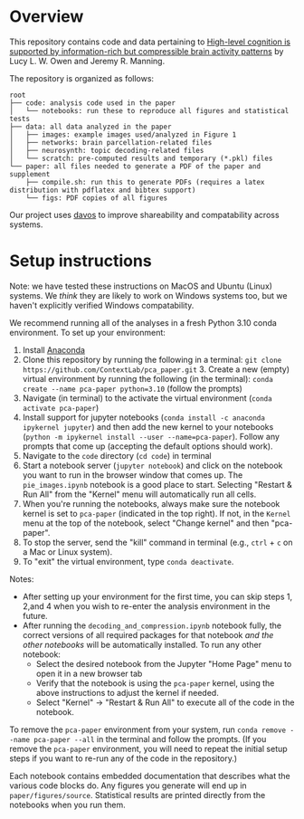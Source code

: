 # Overview

This repository contains code and data pertaining to [High-level cognition is supported by information-rich but compressible brain activity patterns](https://www.biorxiv.org/content/10.1101/2023.03.17.533152v1) by Lucy L. W. Owen and Jeremy R. Manning.

The repository is organized as follows:

```
root
├── code: analysis code used in the paper
│   └── notebooks: run these to reproduce all figures and statistical tests
├── data: all data analyzed in the paper
│   ├── images: example images used/analyzed in Figure 1
│   ├── networks: brain parcellation-related files
│   ├── neurosynth: topic decoding-related files
│   └── scratch: pre-computed results and temporary (*.pkl) files
└── paper: all files needed to generate a PDF of the paper and supplement
    ├── compile.sh: run this to generate PDFs (requires a latex distribution with pdflatex and bibtex support)
    └── figs: PDF copies of all figures
```

Our project uses [davos](https://github.com/ContextLab/davos) to improve shareability and compatability across systems.

# Setup instructions

Note: we have tested these instructions on MacOS and Ubuntu (Linux) systems.  We *think* they are likely to work on Windows systems too, but we haven't explicitly verified Windows compatability.

We recommend running all of the analyses in a fresh Python 3.10 conda environment.  To set up your environment:
  1. Install [Anaconda](https://www.anaconda.com/)
  2. Clone this repository by running the following in a terminal: `git clone https://github.com/ContextLab/pca_paper.git`  3. Create a new (empty) virtual environment by running the following (in the terminal): `conda create --name pca-paper python=3.10` (follow the prompts)
  3. Navigate (in terminal) to the activate the virtual environment (`conda activate pca-paper`)
  4. Install support for jupyter notebooks (`conda install -c anaconda ipykernel jupyter`) and then add the new kernel to your notebooks (`python -m ipykernel install --user --name=pca-paper`).  Follow any prompts that come up (accepting the default options should work).
  5. Navigate to the `code` directory (`cd code`) in terminal
  6. Start a notebook server (`jupyter notebook`) and click on the notebook you want to run in the browser window that comes up.  The `pie_images.ipynb` notebook is a good place to start.  Selecting "Restart & Run All" from the "Kernel" menu will automatically run all cells.
  7. When you're running the notebooks, always make sure the notebook kernel is set to `pca-paper` (indicated in the top right).  If not, in the `Kernel` menu at the top of the notebook, select "Change kernel" and then "pca-paper".
  8. To stop the server, send the "kill" command in terminal (e.g., `ctrl` + `c` on a Mac or Linux system).
  9. To "exit" the virtual environment, type `conda deactivate`.

Notes:
- After setting up your environment for the first time, you can skip steps 1, 2,and 4 when you wish to re-enter the analysis environment in the future.
- After running the `decoding_and_compression.ipynb` notebook fully, the correct versions of all required packages for that notebook *and the other notebooks* will be automatically installed.  To run any other notebook:
  - Select the desired notebook from the Jupyter "Home Page" menu to open it in a new browser tab
  - Verify that the notebook is using the `pca-paper` kernel, using the above instructions to adjust the kernel if needed.
  - Select "Kernel" $\rightarrow$ "Restart & Run All" to execute all of the code in the notebook.

To remove the `pca-paper` environment from your system, run `conda remove --name pca-paper --all` in the terminal and follow the prompts.  (If you remove the `pca-paper` environment, you will need to repeat the initial setup steps if you want to re-run any of the code in the repository.)

Each notebook contains embedded documentation that describes what the various code blocks do.  Any figures you generate will end up in `paper/figures/source`.  Statistical results are printed directly from the notebooks when you run them.
